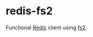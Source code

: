 redis-fs2
===

Functional [Redis](https://redis.io) client using [fs2](https://github.com/functional-streams-for-scala/fs2).